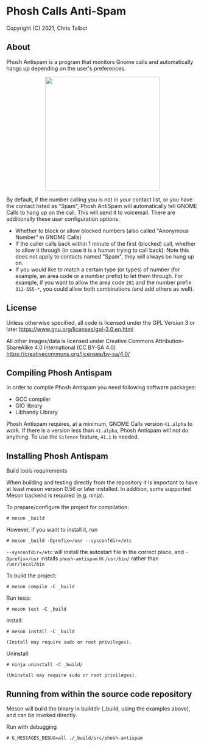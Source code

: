 # Phosh Calls Anti-Spam

Copyright (C) 2021, Chris Talbot

## About
Phosh Antispam is a program that monitors Gnome calls and automatically hangs up
depending on the user's preferences.

<div align="center">
  <img src="https://gitlab.com/kop316/phosh-antispam/-/raw/master/data/metainfo/screenshot.png?inline=false" width="300" >
</div>

By default, if the number calling you is not in your contact list, or you have the contact listed as "Spam", Phosh AntiSpam will automatically tell GNOME Calls to hang up on the call. This will send it to voicemail. There are additionally these user configuration options:

- Whether to block or allow blocked numbers (also called "Anonymous Number" in GNOME Calls)
- If the caller calls back within 1 minute of the first (blocked) call, whether to allow it through (in case it is a human trying to call back). Note this does not apply to contacts named "Spam", they will always be hung up on.
- If you would like to match a certain type (or types) of number (for example, an area code or a number prefix) to let them through. For example, if you want to allow the area code `201` and the number prefix `312-555-*`, you could allow both combinations (and add others as well).

## License
Unless otherwise specified, all code is licensed under the GPL Version 3 or later
 https://www.gnu.org/licenses/gpl-3.0.en.html

All other images/data is licensed under  Creative Commons
Attribution-ShareAlike 4.0 International (CC BY-SA 4.0)
https://creativecommons.org/licenses/by-sa/4.0/

## Compiling Phosh Antispam
In order to compile Phosh Antispam you need following software packages:

- GCC compiler
- GIO library
- Libhandy Library

Phosh Antispam requires, at a minimum, GNOME Calls version `41.alpha` to work.
If there is a version less than `41.alpha`, Phosh Antispam will not do anything.
To use the `Silence` feature, `41.1` is needed.

## Installing Phosh Antispam
Build tools requirements

When building and testing directly from the repository it is important to
have at least meson version 0.56 or later installed. In addition, some
supported Meson backend is required (e.g. ninja).

To prepare/configure the project for compilation:

    # meson _build

However, if you want to install it, run

    # meson _build -Dprefix=/usr --sysconfdir=/etc

`--sysconfdir=/etc` will install the autostart file in the correct place, and
`-Dprefix=/usr` installs `phosh-antispam` in `/usr/bin/` rather than `/usr/local/bin`

To build the project:

    # meson compile -C _build

Run tests:

    # meson test -C _build

Install:

    # meson install -C _build

    (Install may require sudo or root privileges).

Uninstall:

    # ninja uninstall -C _build/

    (Uninstall may require sudo or root privileges).

## Running from within the source code repository
Meson will build the binary in builddir (_build, using the examples above), and
can be invoked directly.

  Run with debugging

    # G_MESSAGES_DEBUG=all ./_build/src/phosh-antispam

